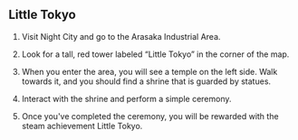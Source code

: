 ## Little Tokyo

1. Visit Night City and go to the Arasaka Industrial Area.

2. Look for a tall, red tower labeled “Little Tokyo” in the corner of the map.

3. When you enter the area, you will see a temple on the left side. Walk towards it, and you should find a shrine that is guarded by statues.

4. Interact with the shrine and perform a simple ceremony.

5. Once you've completed the ceremony, you will be rewarded with the steam achievement Little Tokyo.
